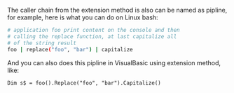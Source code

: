 The caller chain from the extension method is also can be named as pipline, for example, here is what you can do on Linux bash:

```bash
# application foo print content on the console and then 
# calling the replace function, at last capitalize all 
# of the string result
foo | replace("foo", "bar") | capitalize
```

And you can also does this pipline in VisualBasic using extension method, like:

```vbnet
Dim s$ = foo().Replace("foo", "bar").Capitalize()
```
